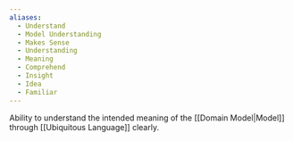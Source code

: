 ```yaml
---
aliases:
  - Understand
  - Model Understanding
  - Makes Sense
  - Understanding
  - Meaning
  - Comprehend
  - Insight
  - Idea
  - Familiar
---
```

Ability to understand the intended meaning of the [[Domain Model|Model]] through [[Ubiquitous Language]] clearly.
